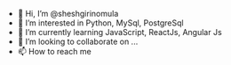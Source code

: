 - 👋 Hi, I’m @sheshgirinomula
- 👀 I’m interested in Python, MySql, PostgreSql
- 🌱 I’m currently learning JavaScript, ReactJs, Angular Js
- 💞️ I’m looking to collaborate on ...
- 📫 How to reach me 

<!---
sheshgirinomula/sheshgirinomula is a ✨ special ✨ repository because its `README.md` (this file) appears on your GitHub profile.
You can click the Preview link to take a look at your changes.
--->
